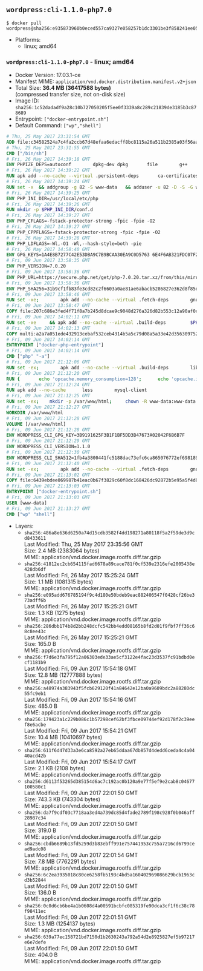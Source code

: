## `wordpress:cli-1.1.0-php7.0`

```console
$ docker pull wordpress@sha256:e935873960b0eced557ca9327e058257b1dc3301be3f858241ee05a7871f1cb8
```

-	Platforms:
	-	linux; amd64

### `wordpress:cli-1.1.0-php7.0` - linux; amd64

-	Docker Version: 17.03.1-ce
-	Manifest MIME: `application/vnd.docker.distribution.manifest.v2+json`
-	Total Size: **36.4 MB (36417588 bytes)**  
	(compressed transfer size, not on-disk size)
-	Image ID: `sha256:1c52dadadf9a28c10b727050205f5ee0f3339a8c289c21839de3185b3c878689`
-	Entrypoint: `["docker-entrypoint.sh"]`
-	Default Command: `["wp","shell"]`

```dockerfile
# Thu, 25 May 2017 23:31:54 GMT
ADD file:c34582524a7c4fa2ccb67d48efaa6edacff8bc8115a26a511b2385a03f56aa8e in / 
# Thu, 25 May 2017 23:31:55 GMT
CMD ["/bin/sh"]
# Fri, 26 May 2017 14:39:18 GMT
ENV PHPIZE_DEPS=autoconf 		dpkg-dev dpkg 		file 		g++ 		gcc 		libc-dev 		make 		pcre-dev 		pkgconf 		re2c
# Fri, 26 May 2017 14:39:22 GMT
RUN apk add --no-cache --virtual .persistent-deps 		ca-certificates 		curl 		tar 		xz
# Fri, 26 May 2017 14:39:24 GMT
RUN set -x 	&& addgroup -g 82 -S www-data 	&& adduser -u 82 -D -S -G www-data www-data
# Fri, 26 May 2017 14:39:25 GMT
ENV PHP_INI_DIR=/usr/local/etc/php
# Fri, 26 May 2017 14:39:26 GMT
RUN mkdir -p $PHP_INI_DIR/conf.d
# Fri, 26 May 2017 14:39:27 GMT
ENV PHP_CFLAGS=-fstack-protector-strong -fpic -fpie -O2
# Fri, 26 May 2017 14:39:27 GMT
ENV PHP_CPPFLAGS=-fstack-protector-strong -fpic -fpie -O2
# Fri, 26 May 2017 14:39:28 GMT
ENV PHP_LDFLAGS=-Wl,-O1 -Wl,--hash-style=both -pie
# Fri, 26 May 2017 14:58:40 GMT
ENV GPG_KEYS=1A4E8B7277C42E53DBA9C7B9BCAA30EA9C0D5763 6E4F6AB321FDC07F2C332E3AC2BF0BC433CFC8B3
# Fri, 09 Jun 2017 13:58:35 GMT
ENV PHP_VERSION=7.0.20
# Fri, 09 Jun 2017 13:58:36 GMT
ENV PHP_URL=https://secure.php.net/get/php-7.0.20.tar.xz/from/this/mirror PHP_ASC_URL=https://secure.php.net/get/php-7.0.20.tar.xz.asc/from/this/mirror
# Fri, 09 Jun 2017 13:58:36 GMT
ENV PHP_SHA256=31b9cf1fb83fe3cd82c2f6603a0ae81ae6abacb5286827e362d8f85e68908e0a PHP_MD5=e84615871c1c6dbd0860746a31f3a7c8
# Fri, 09 Jun 2017 13:58:46 GMT
RUN set -xe; 		apk add --no-cache --virtual .fetch-deps 		gnupg 		openssl 	; 		mkdir -p /usr/src; 	cd /usr/src; 		wget -O php.tar.xz "$PHP_URL"; 		if [ -n "$PHP_SHA256" ]; then 		echo "$PHP_SHA256 *php.tar.xz" | sha256sum -c -; 	fi; 	if [ -n "$PHP_MD5" ]; then 		echo "$PHP_MD5 *php.tar.xz" | md5sum -c -; 	fi; 		if [ -n "$PHP_ASC_URL" ]; then 		wget -O php.tar.xz.asc "$PHP_ASC_URL"; 		export GNUPGHOME="$(mktemp -d)"; 		for key in $GPG_KEYS; do 			gpg --keyserver ha.pool.sks-keyservers.net --recv-keys "$key"; 		done; 		gpg --batch --verify php.tar.xz.asc php.tar.xz; 		rm -r "$GNUPGHOME"; 	fi; 		apk del .fetch-deps
# Fri, 09 Jun 2017 13:58:47 GMT
COPY file:207c686e3fed4f71f8a7b245d8dcae9c9048d276a326d82b553c12a90af0c0ca in /usr/local/bin/ 
# Fri, 09 Jun 2017 14:02:11 GMT
RUN set -xe 	&& apk add --no-cache --virtual .build-deps 		$PHPIZE_DEPS 		coreutils 		curl-dev 		libedit-dev 		libxml2-dev 		openssl-dev 		sqlite-dev 		&& export CFLAGS="$PHP_CFLAGS" 		CPPFLAGS="$PHP_CPPFLAGS" 		LDFLAGS="$PHP_LDFLAGS" 	&& docker-php-source extract 	&& cd /usr/src/php 	&& gnuArch="$(dpkg-architecture --query DEB_BUILD_GNU_TYPE)" 	&& ./configure 		--build="$gnuArch" 		--with-config-file-path="$PHP_INI_DIR" 		--with-config-file-scan-dir="$PHP_INI_DIR/conf.d" 				--disable-cgi 				--enable-ftp 		--enable-mbstring 		--enable-mysqlnd 				--with-curl 		--with-libedit 		--with-openssl 		--with-zlib 				--with-pcre-regex=/usr 				$PHP_EXTRA_CONFIGURE_ARGS 	&& make -j "$(nproc)" 	&& make install 	&& { find /usr/local/bin /usr/local/sbin -type f -perm +0111 -exec strip --strip-all '{}' + || true; } 	&& make clean 	&& cd / 	&& docker-php-source delete 		&& runDeps="$( 		scanelf --needed --nobanner --recursive /usr/local 			| awk '{ gsub(/,/, "\nso:", $2); print "so:" $2 }' 			| sort -u 			| xargs -r apk info --installed 			| sort -u 	)" 	&& apk add --no-cache --virtual .php-rundeps $runDeps 		&& apk del .build-deps 		&& pecl update-channels 	&& rm -rf /tmp/pear ~/.pearrc
# Fri, 09 Jun 2017 14:02:13 GMT
COPY multi:a2a7a051ede432913cebaf532ceb4314b5a5c79d08a5a33e42d3563097520588 in /usr/local/bin/ 
# Fri, 09 Jun 2017 14:02:14 GMT
ENTRYPOINT ["docker-php-entrypoint"]
# Fri, 09 Jun 2017 14:02:14 GMT
CMD ["php" "-a"]
# Fri, 09 Jun 2017 21:12:06 GMT
RUN set -ex; 		apk add --no-cache --virtual .build-deps 		libjpeg-turbo-dev 		libpng-dev 	; 		docker-php-ext-configure gd --with-png-dir=/usr --with-jpeg-dir=/usr; 	docker-php-ext-install gd mysqli opcache; 		runDeps="$( 		scanelf --needed --nobanner --recursive 			/usr/local/lib/php/extensions 			| awk '{ gsub(/,/, "\nso:", $2); print "so:" $2 }' 			| sort -u 			| xargs -r apk info --installed 			| sort -u 	)"; 	apk add --virtual .wordpress-phpexts-rundeps $runDeps; 	apk del .build-deps
# Fri, 09 Jun 2017 21:12:20 GMT
RUN { 		echo 'opcache.memory_consumption=128'; 		echo 'opcache.interned_strings_buffer=8'; 		echo 'opcache.max_accelerated_files=4000'; 		echo 'opcache.revalidate_freq=2'; 		echo 'opcache.fast_shutdown=1'; 		echo 'opcache.enable_cli=1'; 	} > /usr/local/etc/php/conf.d/opcache-recommended.ini
# Fri, 09 Jun 2017 21:12:24 GMT
RUN apk add --no-cache 		less 		mysql-client
# Fri, 09 Jun 2017 21:12:25 GMT
RUN set -ex; 	mkdir -p /var/www/html; 	chown -R www-data:www-data /var/www/html
# Fri, 09 Jun 2017 21:12:27 GMT
WORKDIR /var/www/html
# Fri, 09 Jun 2017 21:12:28 GMT
VOLUME [/var/www/html]
# Fri, 09 Jun 2017 21:12:28 GMT
ENV WORDPRESS_CLI_GPG_KEY=3B9191625F3B1F1BF5DD3B47673A02042F6B6B7F
# Fri, 09 Jun 2017 21:12:29 GMT
ENV WORDPRESS_CLI_VERSION=1.1.0
# Fri, 09 Jun 2017 21:12:30 GMT
ENV WORDPRESS_CLI_SHA512=1fb4a3800441fc5188dac73efc6ca865076772ef698189ded379c53947d1fec30311e84eb4371455d415ef2cbb33d7593240fdf7b7f206277a12cfa8596d4b51
# Fri, 09 Jun 2017 21:12:40 GMT
RUN set -ex; 		apk add --no-cache --virtual .fetch-deps 		gnupg 	; 		curl -o /usr/local/bin/wp.gpg -fSL "https://github.com/wp-cli/wp-cli/releases/download/v${WORDPRESS_CLI_VERSION}/wp-cli-${WORDPRESS_CLI_VERSION}.phar.gpg"; 		export GNUPGHOME="$(mktemp -d)"; 	gpg --keyserver ha.pool.sks-keyservers.net --recv-keys "$WORDPRESS_CLI_GPG_KEY"; 	gpg --batch --decrypt --output /usr/local/bin/wp /usr/local/bin/wp.gpg; 	rm -r "$GNUPGHOME" /usr/local/bin/wp.gpg; 		echo "$WORDPRESS_CLI_SHA512 */usr/local/bin/wp" | sha512sum -c -; 	chmod +x /usr/local/bin/wp; 		apk del .fetch-deps; 		wp --allow-root --version
# Fri, 09 Jun 2017 21:13:02 GMT
COPY file:6439ebdee069987b41eac0b67f3829c60f8dc168426dc92872b5e95a5f4d8213 in /usr/local/bin/ 
# Fri, 09 Jun 2017 21:13:03 GMT
ENTRYPOINT ["docker-entrypoint.sh"]
# Fri, 09 Jun 2017 21:13:03 GMT
USER [www-data]
# Fri, 09 Jun 2017 21:13:27 GMT
CMD ["wp" "shell"]
```

-	Layers:
	-	`sha256:486a8e636d6250a74d15cdb3582f4dd198271a80118f5a2f59de3d9cd8433611`  
		Last Modified: Thu, 25 May 2017 23:35:56 GMT  
		Size: 2.4 MB (2383064 bytes)  
		MIME: application/vnd.docker.image.rootfs.diff.tar.gzip
	-	`sha256:41812ec2cb654115fad6678a89cace781f0cf539e2316efe2005438e428db6df`  
		Last Modified: Fri, 26 May 2017 15:25:24 GMT  
		Size: 1.1 MB (1081315 bytes)  
		MIME: application/vnd.docker.image.rootfs.diff.tar.gzip
	-	`sha256:e095add676785194f9c4d180e50bdeb9eac882406547f0428cf26be373adff6b`  
		Last Modified: Fri, 26 May 2017 15:25:21 GMT  
		Size: 1.3 KB (1275 bytes)  
		MIME: application/vnd.docker.image.rootfs.diff.tar.gzip
	-	`sha256:286dbb174b8d2bb248dcfc542bb4edd08165b8fd2d01f9fbf7ff36c68c8ee43c`  
		Last Modified: Fri, 26 May 2017 15:25:21 GMT  
		Size: 165.0 B  
		MIME: application/vnd.docker.image.rootfs.diff.tar.gzip
	-	`sha256:f7d6e3fa795f12a06303ede33ae5cf3122e4fac23d3537fc91bdbd0ecf1181b9`  
		Last Modified: Fri, 09 Jun 2017 15:54:18 GMT  
		Size: 12.8 MB (12777888 bytes)  
		MIME: application/vnd.docker.image.rootfs.diff.tar.gzip
	-	`sha256:a48974a383943f5fcb629120f41a84642e12ba0a9609bdc2a88280dc55fc9eb1`  
		Last Modified: Fri, 09 Jun 2017 15:54:16 GMT  
		Size: 485.0 B  
		MIME: application/vnd.docker.image.rootfs.diff.tar.gzip
	-	`sha256:179423a1c229b086c1b57298cef62bf3fbce09744ef92d178f2c39eef8e6acbe`  
		Last Modified: Fri, 09 Jun 2017 15:54:21 GMT  
		Size: 10.4 MB (10410697 bytes)  
		MIME: application/vnd.docker.image.rootfs.diff.tar.gzip
	-	`sha256:611f6d47d33a3e6ca8592a27eb65ddaa67db857d4dedd6ceda4c4a0440acd42b`  
		Last Modified: Fri, 09 Jun 2017 15:54:17 GMT  
		Size: 2.1 KB (2108 bytes)  
		MIME: application/vnd.docker.image.rootfs.diff.tar.gzip
	-	`sha256:d6113f53265d385154d6ac7c192ac0b120a9e77f5ef9e2cab8c04677100580c1`  
		Last Modified: Fri, 09 Jun 2017 22:01:50 GMT  
		Size: 743.3 KB (743304 bytes)  
		MIME: application/vnd.docker.image.rootfs.diff.tar.gzip
	-	`sha256:da7f9cdf03c7718aa3ed4a739dc85d4fade2789f198c928f0b046aff28987c34`  
		Last Modified: Fri, 09 Jun 2017 22:01:50 GMT  
		Size: 319.0 B  
		MIME: application/vnd.docker.image.rootfs.diff.tar.gzip
	-	`sha256:cbdb6689b13fd5259d3b83ebff991e757441953c755a7216cd6799cead9adc08`  
		Last Modified: Fri, 09 Jun 2017 22:01:54 GMT  
		Size: 7.8 MB (7762291 bytes)  
		MIME: application/vnd.docker.image.rootfs.diff.tar.gzip
	-	`sha256:6c2ea3935018c80ce6258fb5193c4bd5a160402969086629bcb1963cd3b52844`  
		Last Modified: Fri, 09 Jun 2017 22:01:50 GMT  
		Size: 136.0 B  
		MIME: application/vnd.docker.image.rootfs.diff.tar.gzip
	-	`sha256:0c0d6cb6be4a1b0608d4a00591bcbfc085319fe90dca3cf1f6c38c78f98411ec`  
		Last Modified: Fri, 09 Jun 2017 22:01:51 GMT  
		Size: 1.3 MB (1254137 bytes)  
		MIME: application/vnd.docker.image.rootfs.diff.tar.gzip
	-	`sha256:639a77ec158721bd7150d1b2630243a792a54d2e8925827ef5b97217e6e7defe`  
		Last Modified: Fri, 09 Jun 2017 22:01:50 GMT  
		Size: 404.0 B  
		MIME: application/vnd.docker.image.rootfs.diff.tar.gzip
